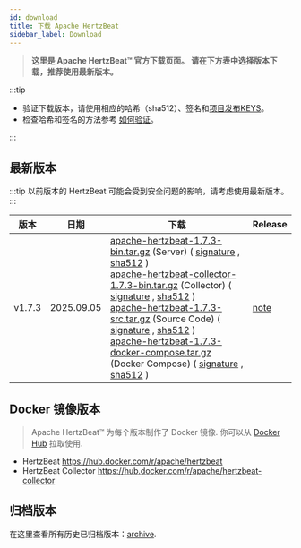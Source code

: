 ```yaml
---
id: download
title: 下载 Apache HertzBeat
sidebar_label: Download
---
```


> **这里是 Apache HertzBeat™ 官方下载页面。**
> **请在下方表中选择版本下载，推荐使用最新版本。**

:::tip

- 验证下载版本，请使用相应的哈希（sha512）、签名和[项目发布KEYS](https://downloads.apache.org/incubator/hertzbeat/KEYS)。
- 检查哈希和签名的方法参考 [如何验证](https://www.apache.org/dyn/closer.cgi#verify)。

:::

## 最新版本

:::tip
以前版本的 HertzBeat 可能会受到安全问题的影响，请考虑使用最新版本。
:::

| 版本     | 日期         | 下载                                                                                                                                                                                                                                                                                                                                                                                                                                                                                                                                                                                                                                                                                                                                                                                                                                                                                                                                                                                                                                                                                                                                                                                                                                                                                                                                                                                                                                                                                                     | Release                                                         |
|--------|------------|--------------------------------------------------------------------------------------------------------------------------------------------------------------------------------------------------------------------------------------------------------------------------------------------------------------------------------------------------------------------------------------------------------------------------------------------------------------------------------------------------------------------------------------------------------------------------------------------------------------------------------------------------------------------------------------------------------------------------------------------------------------------------------------------------------------------------------------------------------------------------------------------------------------------------------------------------------------------------------------------------------------------------------------------------------------------------------------------------------------------------------------------------------------------------------------------------------------------------------------------------------------------------------------------------------------------------------------------------------------------------------------------------------------------------------------------------------------------------------------------------------|-----------------------------------------------------------------|
| v1.7.3 | 2025.09.05 | [apache-hertzbeat-1.7.3-bin.tar.gz](https://www.apache.org/dyn/closer.lua/hertzbeat/1.7.3/apache-hertzbeat-1.7.3-bin.tar.gz) (Server) ( [signature](https://downloads.apache.org/hertzbeat/1.7.3/apache-hertzbeat-1.7.3-bin.tar.gz.asc) , [sha512](https://downloads.apache.org/hertzbeat/1.7.3/apache-hertzbeat-1.7.3-bin.tar.gz.sha512) ) <br/> [apache-hertzbeat-collector-1.7.3-bin.tar.gz](https://www.apache.org/dyn/closer.lua/hertzbeat/1.7.3/apache-hertzbeat-collector-1.7.3-bin.tar.gz) (Collector) ( [signature](https://downloads.apache.org/hertzbeat/1.7.3/apache-hertzbeat-collector-1.7.3-bin.tar.gz.asc) , [sha512](https://downloads.apache.org/hertzbeat/1.7.3/apache-hertzbeat-collector-1.7.3-bin.tar.gz.sha512) ) <br/> [apache-hertzbeat-1.7.3-src.tar.gz](https://www.apache.org/dyn/closer.lua/hertzbeat/1.7.3/apache-hertzbeat-1.7.3-src.tar.gz) (Source Code) ( [signature](https://downloads.apache.org/hertzbeat/1.7.3/apache-hertzbeat-1.7.3-src.tar.gz.asc) , [sha512](https://downloads.apache.org/hertzbeat/1.7.3/apache-hertzbeat-1.7.3-src.tar.gz.sha512) )  <br/> [apache-hertzbeat-1.7.3-docker-compose.tar.gz](https://www.apache.org/dyn/closer.lua/hertzbeat/1.7.3/apache-hertzbeat-1.7.3-docker-compose.tar.gz) (Docker Compose) ( [signature](https://downloads.apache.org/hertzbeat/1.7.3/apache-hertzbeat-1.7.3-docker-compose.tar.gz.asc) , [sha512](https://downloads.apache.org/hertzbeat/1.7.3/apache-hertzbeat-1.7.3-docker-compose.tar.gz.sha512) ) | [note](https://github.com/apache/hertzbeat/releases/tag/v1.7.3) |

## Docker 镜像版本

> Apache HertzBeat™ 为每个版本制作了 Docker 镜像. 你可以从 [Docker Hub](https://hub.docker.com/r/apache/hertzbeat) 拉取使用.

- HertzBeat <https://hub.docker.com/r/apache/hertzbeat>
- HertzBeat Collector <https://hub.docker.com/r/apache/hertzbeat-collector>

## 归档版本

在这里查看所有历史已归档版本：[archive](https://archive.apache.org/dist/incubator/hertzbeat/).
